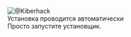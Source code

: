 ![@Kiberhack](https://postimg.cc/bZJpM5NS)
<br>
Установка проводится автоматически
<br>
Просто запустите установщик.
